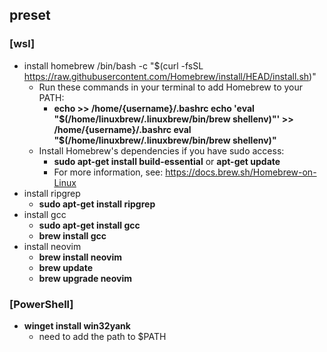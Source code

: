 ## preset
### [wsl]
- install homebrew
  /bin/bash -c "$(curl -fsSL https://raw.githubusercontent.com/Homebrew/install/HEAD/install.sh)"
  - Run these commands in your terminal to add Homebrew to your PATH:
    - **echo >> /home/{username}/.bashrc
    echo 'eval "$(/home/linuxbrew/.linuxbrew/bin/brew shellenv)"' >> /home/{username}/.bashrc
    eval "$(/home/linuxbrew/.linuxbrew/bin/brew shellenv)"**
  - Install Homebrew's dependencies if you have sudo access:
    - **sudo apt-get install build-essential** or **apt-get update**
    - For more information, see: https://docs.brew.sh/Homebrew-on-Linux
- install ripgrep
  - **sudo apt-get install ripgrep**
- install gcc    
  - **sudo apt-get install gcc**
  - **brew install gcc**
- install neovim
  - **brew install neovim**
  - **brew update**
  - **brew upgrade neovim**
### [PowerShell]
- **winget install win32yank**
  - need to add the path to $PATH
